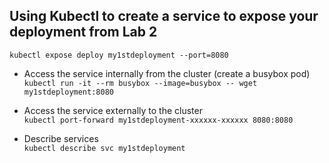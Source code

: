 ## Using Kubectl to create a service to expose your deployment from Lab 2

`kubectl expose deploy my1stdeployment --port=8080`

- Access the service internally from the cluster (create a busybox pod) \
`kubectl run -it --rm busybox --image=busybox -- wget my1stdeployment:8080`

- Access the service externally to the cluster \
`kubectl port-forward my1stdeployment-xxxxxx-xxxxxx 8080:8080`

- Describe services \
`kubectl describe svc my1stdeployment`

